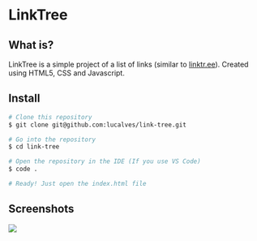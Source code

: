 # LinkTree

## What is?

LinkTree is a simple project of a list of links (similar to [linktr.ee](https://linktr.ee/)). Created using HTML5, CSS and Javascript.

## Install

```bash
# Clone this repository
$ git clone git@github.com:lucalves/link-tree.git

# Go into the repository
$ cd link-tree

# Open the repository in the IDE (If you use VS Code)
$ code .

# Ready! Just open the index.html file
```

## Screenshots

<img src="src/img/linktree.gif">
